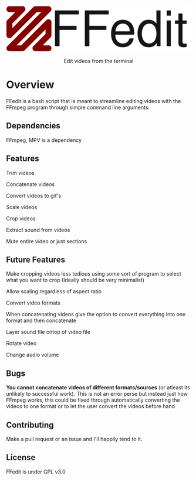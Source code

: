 <p align="center">
<img src="./FFedit.png" width="1000px">
</p>

<p align="center">Edit videos from the terminal</p>

# Overview

FFedit is a bash script that is meant to streamline editing videos with the FFmpeg program through simple command line arguments.

## Dependencies

FFmpeg, MPV is a dependency

## Features
Trim videos

Concatenate videos

Convert videos to gif's

Scale videos

Crop videos

Extract sound from videos

Mute entire video or just sections

## Future Features
Make cropping videos less tedious using some sort of program to select what you want to crop (Ideally should be very minimalist)

Allow scaling regardless of aspect ratio

Convert video formats 

When concatenating videos give the option to convert everything into one format and then concatenate

Layer sound file ontop of video file 

Rotate video

Change audio volume 

## Bugs

**You cannot concatenate videos of different formats/sources** (or atleast its unlikely to successful work).
	This is not an error perse but instead just how FFmpeg works, this could be fixed through automatically converting the videos to one format or to let the user convert the videos before hand


## Contributing
Make a pull request or an issue and I'll happily tend to it.

## License
FFedit is under GPL v3.0

